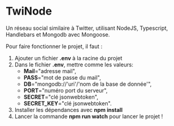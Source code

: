 # TwiNode
Un réseau social similaire à Twitter, utilisant NodeJS, Typescript, Handlebars et Mongodb avec Mongoose.

Pour faire fonctionner le projet, il faut :

1. Ajouter un fichier **.env** à la racine du projet
2. Dans le fichier **.env**, mettre comme les valeurs:
     * **Mail**="adresse mail",
     * **PASS**="mot de passe du mail",
     * **DB**="mongodb://'uri'/'nom de la base de donnée'",
     * **PORT**="numéro port du serveur",
     * **SECRET**="clé jsonwebtoken",
     * **SECRET_KEY**="clé jsonwebtoken".
3. Installer les dépendances avec **npm install**
4. Lancer la commande **npm run watch** pour lancer le projet !
